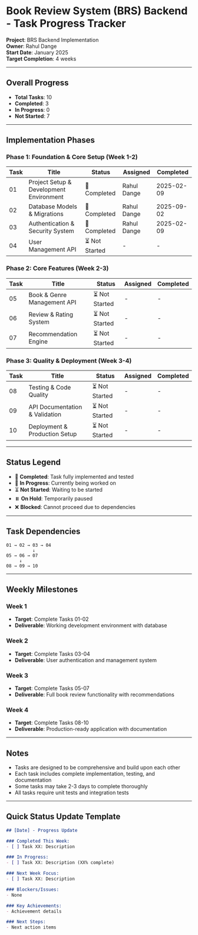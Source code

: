 # Book Review System (BRS) Backend - Task Progress Tracker

**Project**: BRS Backend Implementation  
**Owner**: Rahul Dange  
**Start Date**: January 2025  
**Target Completion**: 4 weeks

---

## Overall Progress

- **Total Tasks**: 10
- **Completed**: 3
- **In Progress**: 0
- **Not Started**: 7

---

## Implementation Phases

### Phase 1: Foundation & Core Setup (Week 1-2)

| Task | Title | Status | Assigned | Completed |
|------|-------|--------|----------|-----------|
| 01 | Project Setup & Development Environment | 🚀 Completed | Rahul Dange | 2025-02-09 |
| 02 | Database Models & Migrations | 🚀 Completed | Rahul Dange | 2025-09-02 |
| 03 | Authentication & Security System | 🚀 Completed | Rahul Dange | 2025-02-09 |
| 04 | User Management API | ⏳ Not Started | - | - |

### Phase 2: Core Features (Week 2-3)

| Task | Title | Status | Assigned | Completed |
|------|-------|--------|----------|-----------|
| 05 | Book & Genre Management API | ⏳ Not Started | - | - |
| 06 | Review & Rating System | ⏳ Not Started | - | - |
| 07 | Recommendation Engine | ⏳ Not Started | - | - |

### Phase 3: Quality & Deployment (Week 3-4)

| Task | Title | Status | Assigned | Completed |
|------|-------|--------|----------|-----------|
| 08 | Testing & Code Quality | ⏳ Not Started | - | - |
| 09 | API Documentation & Validation | ⏳ Not Started | - | - |
| 10 | Deployment & Production Setup | ⏳ Not Started | - | - |

---

## Status Legend

- 🚀 **Completed**: Task fully implemented and tested
- 🔄 **In Progress**: Currently being worked on
- ⏳ **Not Started**: Waiting to be started
- ⏸️ **On Hold**: Temporarily paused
- ❌ **Blocked**: Cannot proceed due to dependencies

---

## Task Dependencies

```
01 → 02 → 03 → 04
          ↓
05 → 06 → 07
     ↓
08 → 09 → 10
```

---

## Weekly Milestones

### Week 1
- **Target**: Complete Tasks 01-02
- **Deliverable**: Working development environment with database

### Week 2  
- **Target**: Complete Tasks 03-04
- **Deliverable**: User authentication and management system

### Week 3
- **Target**: Complete Tasks 05-07
- **Deliverable**: Full book review functionality with recommendations

### Week 4
- **Target**: Complete Tasks 08-10
- **Deliverable**: Production-ready application with documentation

---

## Notes

- Tasks are designed to be comprehensive and build upon each other
- Each task includes complete implementation, testing, and documentation
- Some tasks may take 2-3 days to complete thoroughly
- All tasks require unit tests and integration tests

---

## Quick Status Update Template

```markdown
## [Date] - Progress Update

### Completed This Week:
- [ ] Task XX: Description

### In Progress:
- [ ] Task XX: Description (XX% complete)

### Next Week Focus:
- [ ] Task XX: Description

### Blockers/Issues:
- None

### Key Achievements:
- Achievement details

### Next Steps:
- Next action items
```
